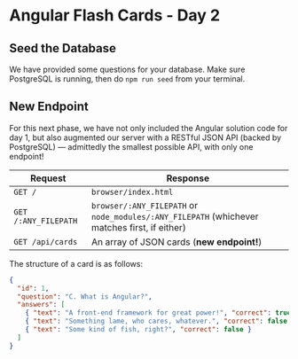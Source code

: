 
# Angular Flash Cards - Day 2

## Seed the Database

We have provided some questions for your database. Make sure PostgreSQL is running, then do `npm run seed` from your terminal.

## New Endpoint

For this next phase, we have not only included the Angular solution code for day 1, but also augmented our server with a RESTful JSON API (backed by PostgreSQL) — admittedly the smallest possible API, with only one endpoint!

Request | Response
----|----
`GET /` | `browser/index.html`
`GET /:ANY_FILEPATH` | `browser/:ANY_FILEPATH` or `node_modules/:ANY_FILEPATH` (whichever matches first, if either)
`GET /api/cards` | An array of JSON cards (**new endpoint!**)

The structure of a card is as follows:

```json
{
  "id": 1,
  "question": "C. What is Angular?",
  "answers": [
    { "text": "A front-end framework for great power!", "correct": true },
    { "text": "Something lame, who cares, whatever.", "correct": false },
    { "text": "Some kind of fish, right?", "correct": false }
  ]
}
```
